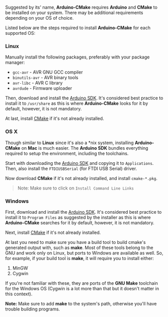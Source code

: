Suggested by its' name, **Arduino-CMake** requires **Arduino** and **CMake** to be installed on your system.
There may be additional requirements depending on your OS of choice.

Listed below are the steps required to install **Arduino-CMake** for each supported OS:

### Linux

Manually install the following packages, preferably with your package manager:

*  `gcc-avr` - AVR GNU GCC compiler
*  `binutils-avr` - AVR binary tools
*  `avr-libc` - AVR C library
*  `avrdude` - Firmware uploader

Then, download and install the [Arduino SDK](https://www.arduino.cc/en/Main/Software).
It's considered best practice to install it to `/usr/share` as this is where **Arduino-CMake** looks for it by default, however, it is not mandatory.

At last, install [CMake](https://cmake.org/download/) if it's not already installed.

### OS X

Though similar to **Linux** since it's also a *nix system, installing **Arduino-CMake** on **Mac** is much easier.
The **Arduino SDK** bundles everything required to setup the environment, including the toolchains.

Start with downloading the [Arduino SDK](https://www.arduino.cc/en/Main/Software) and copying it to `Applications`.
Then, also install the `FTDIUSBSerial` (for FTDI USB Serial) driver.

Now download **CMake** if it's not already installed, and install `cmake-*.pkg`.

> Note: Make sure to click on `Install Command Line Links`

### Windows

First, download and install the [Arduino SDK](https://www.arduino.cc/en/Main/Software). 
It's considered best practice to install it to `Program Files` as suggested by the installer as this is where **Arduino-CMake** searches for it by default, however, it is not mandatory.

Next, install [CMake](https://cmake.org/download/) if it's not already installed.

At last you need to make sure you have a build tool to build cmake's generated output with, such as **make**.
Most of these tools belong to the GNU and work only on Linux, but ports to Windows are available as well.
So, for example, if your build tool is **make**, it will require you to install either:

1. MinGW
2. Cygwin

If you're not familiar with these, they are ports of the **GNU Make** toolchain for the Windows OS (Cygwin is a lot more than that but it doesn't matter in this context).

**Note:** Make sure to add **make** to the system's path, otherwise you'll have trouble building programs.